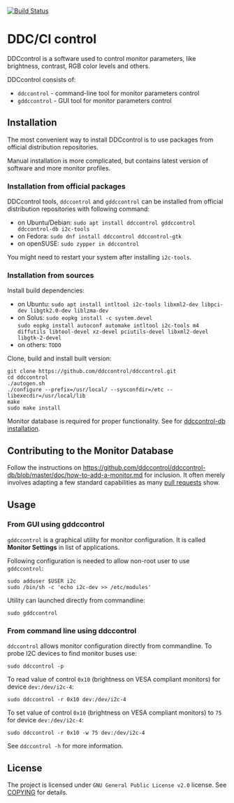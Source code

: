 [![Build Status][travis-badge]][travis]

[travis-badge]: https://travis-ci.org/ddccontrol/ddccontrol.svg?branch=master
[travis]: https://travis-ci.org/ddccontrol/ddccontrol


# DDC/CI control

DDCcontrol is a software used to control monitor parameters, like brightness, contrast, RGB color levels and others.

DDCcontrol consists of:

* `ddccontrol` - command-line tool for monitor parameters control
* `gddccontrol` - GUI tool for monitor parameters control

## Installation

The most convenient way to install DDCcontrol is to use packages from official distribution repositories.

Manual installation is more complicated, but contains latest version of software and more monitor profiles.

### Installation from official packages

DDCcontrol tools, `ddccontrol` and `gddccontrol` can be installed from official distribution repositories with following command:

* on Ubuntu/Debian: `sudo apt install ddccontrol gddccontrol ddccontrol-db i2c-tools`
* on Fedora: `sudo dnf install ddccontrol ddccontrol-gtk`
* on openSUSE: `sudo zypper in ddccontrol`

You might need to restart your system after installing `i2c-tools`.

### Installation from sources

Install build dependencies:

* on Ubuntu: `sudo apt install intltool i2c-tools libxml2-dev libpci-dev libgtk2.0-dev liblzma-dev`
* on Solus: `sudo eopkg install -c system.devel`  
 `sudo eopkg install autoconf automake intltool i2c-tools m4 diffutils libtool-devel xz-devel pciutils-devel libxml2-devel libgtk-2-devel`
* on others: `TODO`

Clone, build and install built version:

```shell
git clone https://github.com/ddccontrol/ddccontrol.git
cd ddccontrol
./autogen.sh
./configure --prefix=/usr/local/ --sysconfdir=/etc --libexecdir=/usr/local/lib
make
sudo make install
```

Monitor database is required for proper functionality. See for [ddccontrol-db installation](https://github.com/ddccontrol/ddccontrol-db#installation).

## Contributing to the Monitor Database

Follow the instructions on https://github.com/ddccontrol/ddccontrol-db/blob/master/doc/how-to-add-a-monitor.md for inclusion. 
It often merely involves adapting a few standard capabilities as many [pull requests](https://github.com/ddccontrol/ddccontrol-db/pulls) show.


## Usage

### From GUI using gddccontrol

`gddccontrol` is a graphical utility for monitor configuration. It is called **Monitor Settings** in list of applications.

Following configuration is needed to allow non-root user to use `gddccontrol`:

```shell
sudo adduser $USER i2c
sudo /bin/sh -c 'echo i2c-dev >> /etc/modules'
```

Utility can launched directly from commandline:

```shell
sudo gddccontrol
```

### From command line using ddccontrol

`ddccontrol` allows monitor configuration directly from commandline. To probe I2C devices to find monitor buses use:

```shell
sudo ddccontrol -p
```

To read value of control `0x10` (brightness on VESA compliant monitors) for device `dev:/dev/i2c-4`:

```shell
sudo ddccontrol -r 0x10 dev:/dev/i2c-4
```

To set value of control `0x10` (brightness on VESA compliant monitors) to `75` for device `dev:/dev/i2c-4`:

```shell
sudo ddccontrol -r 0x10 -w 75 dev:/dev/i2c-4
```

See `ddccontrol -h` for more information.

## License

The project is licensed under `GNU General Public License v2.0` license. See [COPYING](COPYING) for details.
